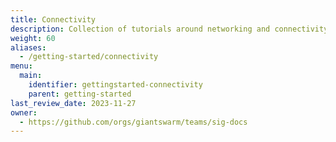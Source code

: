 ```yaml
---
title: Connectivity
description: Collection of tutorials around networking and connectivity that helps you to start with Giant Swarm provided tooling.
weight: 60
aliases:
  - /getting-started/connectivity
menu:
  main:
    identifier: gettingstarted-connectivity
    parent: getting-started
last_review_date: 2023-11-27
owner:
  - https://github.com/orgs/giantswarm/teams/sig-docs
---
```

